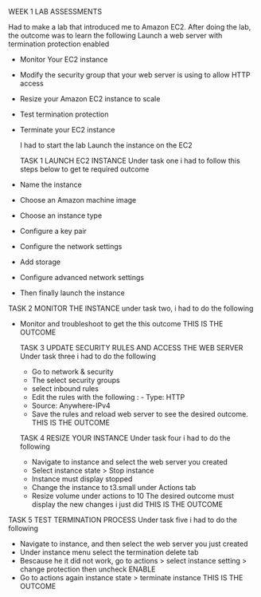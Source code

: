 WEEK 1 LAB ASSESSMENTS

Had to make a lab that introduced me to Amazon EC2.
After doing the lab, the outcome was to learn the following
Launch a web server with termination protection enabled

- Monitor Your EC2 instance

- Modify the security group that your web server is using to allow HTTP access

- Resize your Amazon EC2 instance to scale

- Test termination protection

- Terminate your EC2 instance

  I had to start the lab
  Launch the instance on the EC2

  TASK 1
  LAUNCH EC2 INSTANCE
  Under task one i had to follow this steps below to get te required outcome

-  Name the instance
-  Choose an Amazon machine image
-  Choose an instance type
-  Configure a key pair
-  Configure the network settings
-  Add storage
-  Configure advanced network settings
-  Then finally launch the instance

  TASK 2
  MONITOR THE INSTANCE
  under task two, i had to do the following
  - Monitor and troubleshoot to get the this outcome
    THIS IS THE OUTCOME

    TASK 3
    UPDATE SECURITY RULES AND ACCESS THE WEB SERVER
    Under task three i had to do the following
    - Go to network & security
    - The select security groups
    - select inbound rules
    - Edit the rules with the following : - Type: HTTP
    - Source: Anywhere-IPv4
    - Save the rules and reload web server to see the desired outcome.
      THIS IS THE OUTCOME
   
    TASK 4
    RESIZE YOUR INSTANCE
    Under task four i had to do the following
    - Navigate to instance and select the web server you created
    - Select instance state > Stop instance
    - Instance must display stopped
    - Change the instance to t3.small under Actions tab
    - Resize volume under actions to 10
    The desired outcome must display the new changes i just did
     THIS IS THE OUTCOME

TASK 5
TEST TERMINATION PROCESS
Under task five i had to do the following
- Navigate to instance, and then select the web server you just created
- Under instance menu select the termination delete tab
- Bescause he it did not work, go to actions > select instance setting > change protection then uncheck ENABLE
- Go to actions again instance state > terminate instance
  THIS IS THE OUTCOME

  
  
